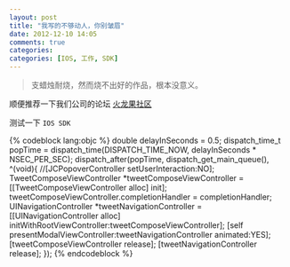 ```yaml
---
layout: post
title: "我写的不够动人，你别皱眉"
date: 2012-12-10 14:05
comments: true
categories: 
categories: [IOS, 工作, SDK]
---
```


>支蜡烛耐烧，然而烧不出好的作品，根本没意义。
									

顺便推荐一下我们公司的论坛 [火龙果社区](http://www.huolonger.com)

测试一下 `IOS SDK`
	
{% codeblock lang:objc %}
double delayInSeconds = 0.5;
            dispatch_time_t popTime = dispatch_time(DISPATCH_TIME_NOW, delayInSeconds * NSEC_PER_SEC);
            dispatch_after(popTime, dispatch_get_main_queue(), ^(void){
                //[JCPopoverController setUserInteraction:NO];
                TweetComposeViewController *tweetComposeViewController = [[TweetComposeViewController alloc] init];
                tweetComposeViewController.completionHandler = completionHandler;
                UINavigationController *tweetNavigationController = [[UINavigationController alloc] initWithRootViewController:tweetComposeViewController];
                [self presentModalViewController:tweetNavigationController animated:YES];
                [tweetComposeViewController release];
                [tweetNavigationController release];
            });
{% endcodeblock %}


